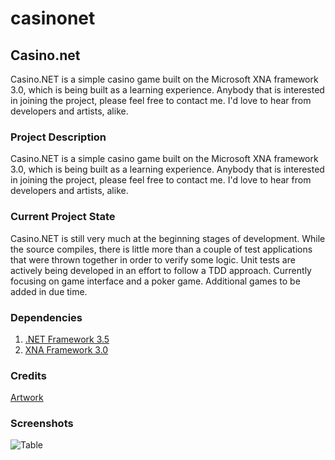 # casinonet
## Casino.net

Casino.NET is a simple casino game built on the Microsoft XNA framework 3.0, which is being built as a learning experience. Anybody that is interested in joining the project, please feel free to contact me. I'd love to hear from developers and artists, alike.

### Project Description
Casino.NET is a simple casino game built on the Microsoft XNA framework 3.0, which is being built as a learning experience. Anybody that is interested in joining the project, please feel free to contact me. I'd love to hear from developers and artists, alike.

### Current Project State
Casino.NET is still very much at the beginning stages of development. While the source compiles, there is little more than a couple of test applications that were thrown together in order to verify some logic. Unit tests are actively being developed in an effort to follow a TDD approach. Currently focusing on game interface and a poker game. Additional games to be added in due time.

### Dependencies
1. [.NET Framework 3.5](http://www.microsoft.com/downloads/details.aspx?FamilyId=333325FD-AE52-4E35-B531-508D977D32A6&displaylang=en)
2. [XNA Framework 3.0](http://www.microsoft.com/downloads/details.aspx?FamilyID=6521d889-5414-49b8-ab32-e3fff05a4c50&displaylang=en)

### Credits
[Artwork](http://x-a-n-a-x.deviantart.com/art/Table-Style-03-for-PokerTH-123141325)

### Screenshots
![Table][table]

[table]: http://farm3.static.flickr.com/2445/3793434209_222ffc2dea_m.jpg "Table"
